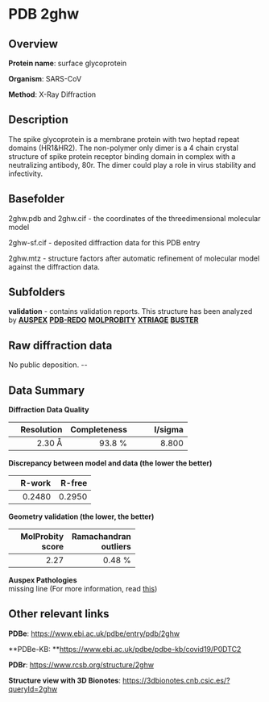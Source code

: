 # PDB 2ghw

## Overview

**Protein name**: surface glycoprotein

**Organism**: SARS-CoV

**Method**: X-Ray Diffraction

## Description

The spike glycoprotein is a membrane protein with two heptad repeat domains (HR1&HR2). The non-polymer only dimer is a 4 chain crystal structure of spike protein receptor binding domain in complex with a neutralizing antibody, 80r. The dimer could play a role in virus stability and infectivity.

## Basefolder

2ghw.pdb and 2ghw.cif - the coordinates of the threedimensional molecular model

2ghw-sf.cif - deposited diffraction data for this PDB entry

2ghw.mtz - structure factors after automatic refinement of molecular model against the diffraction data.

## Subfolders





**validation** - contains validation reports. This structure has been analyzed by [**AUSPEX**](https://github.com/thorn-lab/coronavirus_structural_task_force/tree/master/pdb/surface_glycoprotein/SARS-CoV/2ghw/validation/auspex) [**PDB-REDO**](https://github.com/thorn-lab/coronavirus_structural_task_force/tree/master/pdb/surface_glycoprotein/SARS-CoV/2ghw/validation/pdb-redo) [**MOLPROBITY**](https://github.com/thorn-lab/coronavirus_structural_task_force/tree/master/pdb/surface_glycoprotein/SARS-CoV/2ghw/validation/molprobity) [**XTRIAGE**](https://github.com/thorn-lab/coronavirus_structural_task_force/blob/master/pdb/surface_glycoprotein/SARS-CoV/2ghw/validation/Xtriage_output.log) [**BUSTER**](https://www.globalphasing.com/buster/wiki/index.cgi?Covid19Pdb2GHW) 



## Raw diffraction data

No public deposition. --<br> 

## Data Summary
**Diffraction Data Quality**

|   | Resolution | Completeness| I/sigma |
|---|-------------:|----------------:|--------------:|
|   |2.30 Å|93.8  %|<img width=50/>8.800|

**Discrepancy between model and data (the lower the better)**

|   | **R-work**| **R-free**   
|---|-------------:|----------------:|           
||  0.2480|  0.2950|

**Geometry validation (the lower, the better)**

|   |**MolProbity<br>score**| **Ramachandran<br>outliers** 
|---|-------------:|----------------:|
||  2.27|  0.48 %|

**Auspex Pathologies**<br> missing line (For more information, read [this](https://github.com/thorn-lab/coronavirus_structural_task_force/blob/master/pdb/surface_glycoprotein/SARS-CoV/2ghw/validation/auspex/2ghw_auspex_comments.txt))

 



## Other relevant links 
**PDBe**:  https://www.ebi.ac.uk/pdbe/entry/pdb/2ghw

**PDBe-KB: **https://www.ebi.ac.uk/pdbe/pdbe-kb/covid19/P0DTC2 
 
**PDBr**: https://www.rcsb.org/structure/2ghw 

**Structure view with 3D Bionotes**: https://3dbionotes.cnb.csic.es/?queryId=2ghw


